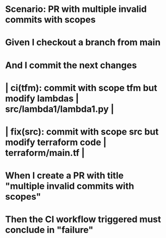   # Scenario: PR with multiple invalid commits with scopes

  #   Given I checkout a branch from main
  #   And I commit the next changes
  #     | ci(tfm): commit with scope tfm but modify lambdas         | src/lambda1/lambda1.py |
  #     | fix(src): commit with scope src but modify terraform code | terraform/main.tf      |
  #   When I create a PR with title "multiple invalid commits with scopes"
  #   Then the CI workflow triggered must conclude in "failure"
